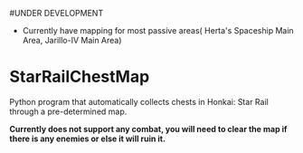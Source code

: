 #UNDER DEVELOPMENT
- Currently have mapping for most passive areas( Herta's Spaceship Main Area, Jarillo-IV Main Area)
# StarRailChestMap
Python program that automatically collects chests in Honkai: Star Rail through a pre-determined map. 

**Currently does not support any combat, you will need to clear the map if there is any enemies or else it will ruin it.**
